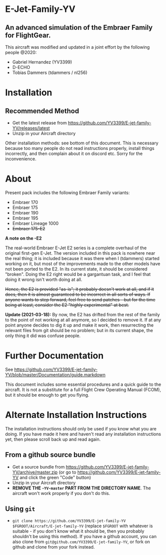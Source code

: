 # E-Jet-Family-YV

## An advanced simulation of the Embraer Family for FlightGear.

This aircraft was modified and updated in a joint effort by the following people @2020:

- Gabriel Hernandez (YV3399)
- D-ECHO
- Tobias Dammers (tdammers / nl256)
 
# Installation

## Recommended Method

- Get the latest release from
  https://github.com/YV3399/E-jet-family-YV/releases/latest
- Unzip in your Aircraft directory

Other installation methods: see bottom of this document. This is necessary
because too many people do not read instructions properly, install things
incorrectly, and then complain about it on discord etc. Sorry for the
inconvenience.

# About

Present pack includes the following Embraer Family variants:

- Embraer 170
- Embraer 175
- Embraer 190
- Embraer 195
- Embraer Lineage 1000
- ~~Embraer 175-E2~~

**A note on the -E2**

The real-world Embraer E-Jet E2 series is a complete overhaul of the original
first-gen E-Jet. The version included in this pack is nowhere near the real
thing; it is included because it was there when I (tdammers) started working on
it, but most of the improvements made to the other models have not been ported
to the E2. In its current state, it should be considered "broken". Doing the E2
right would be a gargantuan task, and I feel that doing it wrong isn't worth
doing at all.

~~Hence, the E2 is provided "as-is"; it probably doesn't work at all, and if it
does, then it is almost guaranteed to be incorrect in all sorts of ways. If
anyone wants to step forward, feel free to send patches - but for the time
being at least, consider the E2 "highly experimental" at best.~~

**Update (2021-03-18):** By now, the E2 has drifted from the rest of the family
to the point of not working at all anymore, so I decided to remove it. If at
any point anyone decides to dig it up and make it work, then resurrecting the
relevant files from git should be no problem; but in its current shape, the
only thing it did was confuse people.

# Further Documentation

See https://github.com/YV3399/E-jet-family-YV/blob/master/Documentation/guide.markdown

This document includes some essential procedures and a quick guide to the
aircraft. It is not a substitute for a full Flight Crew Operating Manual
(FCOM), but it should be enough to get you flying.


# Alternate Installation Instructions

The installation instructions should only be used if you know what you are
doing. If you have made it here and haven't read any installation instructions
yet, then please scroll back up and read again.

## From a github source bundle

- Get a source bundle from
  https://github.com/YV3399/E-jet-family-YV/archive/master.zip (or go to
  https://github.com/YV3399/E-jet-family-YV and click the green "Code" button)
- Unzip in your Aircraft directory
- **REMOVE THE `-YV-master` PART FROM THE DIRECTORY NAME**. The aircraft won't
  work properly if you don't do this.

## Using `git`

- `git clone https://github.com/YV3399/E-jet-family-YV $FGROOT/Aircraft/E-jet-family-YV`
  (replace `$FGROOT` with whatever is suitable - if you don't know what it
  should be, then you probably shouldn't be using this method). If you have a
  github account, you can also clone from
  `git@github.com/YV3399/E-jet-family-YV`, or fork on github and clone from
  your fork instead.
